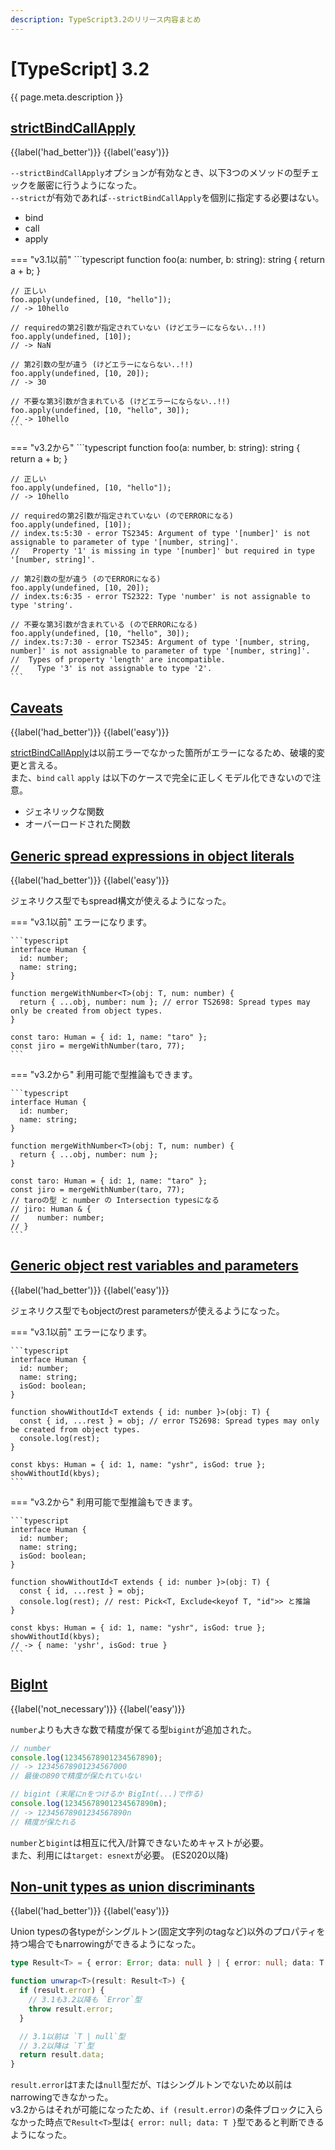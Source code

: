 ```yaml
---
description: TypeScript3.2のリリース内容まとめ
---
```


# [TypeScript] 3.2

{{ page.meta.description }}

## [strictBindCallApply]

[strictBindCallApply]: https://www.typescriptlang.org/docs/handbook/release-notes/typescript-3-2.html#strictbindcallapply

{{label('had_better')}} {{label('easy')}}

`--strictBindCallApply`オプションが有効なとき、以下3つのメソッドの型チェックを厳密に行うようになった。  
`--strict`が有効であれば`--strictBindCallApply`を個別に指定する必要はない。

* bind
* call
* apply

=== "v3.1以前"
    ```typescript
    function foo(a: number, b: string): string {
      return a + b;
    }

    // 正しい
    foo.apply(undefined, [10, "hello"]);
    // -> 10hello

    // requiredの第2引数が指定されていない (けどエラーにならない..!!)
    foo.apply(undefined, [10]);
    // -> NaN

    // 第2引数の型が違う (けどエラーにならない..!!)
    foo.apply(undefined, [10, 20]);
    // -> 30

    // 不要な第3引数が含まれている (けどエラーにならない..!!)
    foo.apply(undefined, [10, "hello", 30]);
    // -> 10hello
    ```

=== "v3.2から"
    ```typescript
    function foo(a: number, b: string): string {
      return a + b;
    }

    // 正しい
    foo.apply(undefined, [10, "hello"]);
    // -> 10hello

    // requiredの第2引数が指定されていない (のでERRORになる)
    foo.apply(undefined, [10]);
    // index.ts:5:30 - error TS2345: Argument of type '[number]' is not assignable to parameter of type '[number, string]'.
    //   Property '1' is missing in type '[number]' but required in type '[number, string]'.

    // 第2引数の型が違う (のでERRORになる)
    foo.apply(undefined, [10, 20]);
    // index.ts:6:35 - error TS2322: Type 'number' is not assignable to type 'string'.

    // 不要な第3引数が含まれている (のでERRORになる)
    foo.apply(undefined, [10, "hello", 30]);
    // index.ts:7:30 - error TS2345: Argument of type '[number, string, number]' is not assignable to parameter of type '[number, string]'.
    //  Types of property 'length' are incompatible.
    //    Type '3' is not assignable to type '2'.
    ```


## [Caveats]

[Caveats]: https://www.typescriptlang.org/docs/handbook/release-notes/typescript-3-2.html#caveats

{{label('had_better')}} {{label('easy')}}

[strictBindCallApply]は以前エラーでなかった箇所がエラーになるため、破壊的変更と言える。  
また、`bind` `call` `apply` は以下のケースで完全に正しくモデル化できないので注意。

* ジェネリックな関数
* オーバーロードされた関数


## [Generic spread expressions in object literals]

[Generic spread expressions in object literals]: https://www.typescriptlang.org/docs/handbook/release-notes/typescript-3-2.html#generic-spread-expressions-in-object-literals

{{label('had_better')}} {{label('easy')}}

ジェネリクス型でもspread構文が使えるようになった。

=== "v3.1以前"
    エラーになります。
    
    ```typescript
    interface Human {
      id: number;
      name: string;
    }

    function mergeWithNumber<T>(obj: T, num: number) {
      return { ...obj, number: num }; // error TS2698: Spread types may only be created from object types.
    }

    const taro: Human = { id: 1, name: "taro" };
    const jiro = mergeWithNumber(taro, 77);
    ```

=== "v3.2から"
    利用可能で型推論もできます。
    
    ```typescript
    interface Human {
      id: number;
      name: string;
    }

    function mergeWithNumber<T>(obj: T, num: number) {
      return { ...obj, number: num };
    }

    const taro: Human = { id: 1, name: "taro" };
    const jiro = mergeWithNumber(taro, 77);
    // taroの型 と number の Intersection typesになる
    // jiro: Human & {
    //    number: number;
    // }
    ```



## [Generic object rest variables and parameters]

[Generic object rest variables and parameters]: https://www.typescriptlang.org/docs/handbook/release-notes/typescript-3-2.html#generic-object-rest-variables-and-parameters

{{label('had_better')}} {{label('easy')}}

ジェネリクス型でもobjectのrest parametersが使えるようになった。

=== "v3.1以前"
    エラーになります。
    
    ```typescript
    interface Human {
      id: number;
      name: string;
      isGod: boolean;
    }

    function showWithoutId<T extends { id: number }>(obj: T) {
      const { id, ...rest } = obj; // error TS2698: Spread types may only be created from object types.
      console.log(rest);
    }

    const kbys: Human = { id: 1, name: "yshr", isGod: true };
    showWithoutId(kbys);
    ```

=== "v3.2から"
    利用可能で型推論もできます。
    
    ```typescript
    interface Human {
      id: number;
      name: string;
      isGod: boolean;
    }

    function showWithoutId<T extends { id: number }>(obj: T) {
      const { id, ...rest } = obj;
      console.log(rest); // rest: Pick<T, Exclude<keyof T, "id">> と推論
    }

    const kbys: Human = { id: 1, name: "yshr", isGod: true };
    showWithoutId(kbys);
    // -> { name: 'yshr', isGod: true }
    ```


## [BigInt]

[BigInt]: https://www.typescriptlang.org/docs/handbook/release-notes/typescript-3-2.html#bigint

{{label('not_necessary')}} {{label('easy')}}

`number`よりも大きな数で精度が保てる型`bigint`が追加された。

```typescript
// number
console.log(12345678901234567890);
// -> 12345678901234567000
// 最後の890で精度が保たれていない

// bigint (末尾にnをつけるか BigInt(...)で作る)
console.log(12345678901234567890n);
// -> 12345678901234567890n
// 精度が保たれる
```

`number`と`bigint`は相互に代入/計算できないためキャストが必要。  
また、利用には`target: esnext`が必要。 (ES2020以降)


## [Non-unit types as union discriminants]

[Non-unit types as union discriminants]: https://www.typescriptlang.org/docs/handbook/release-notes/typescript-3-2.html#non-unit-types-as-union-discriminants

{{label('had_better')}} {{label('easy')}}

Union typesの各typeがシングルトン(固定文字列のtagなど)以外のプロパティを持つ場合でもnarrowingができるようになった。

```typescript
type Result<T> = { error: Error; data: null } | { error: null; data: T };

function unwrap<T>(result: Result<T>) {
  if (result.error) {
    // 3.1も3.2以降も `Error`型
    throw result.error;
  }

  // 3.1以前は `T | null`型
  // 3.2以降は `T`型
  return result.data;
}
```

`result.error`は`T`または`null`型だが、`T`はシングルトンでないため以前はnarrowingできなかった。  
v3.2からはそれが可能になったため、`if (result.error)`の条件ブロックに入らなかった時点で`Result<T>`型は`{ error: null; data: T }`型であると判断できるようになった。
